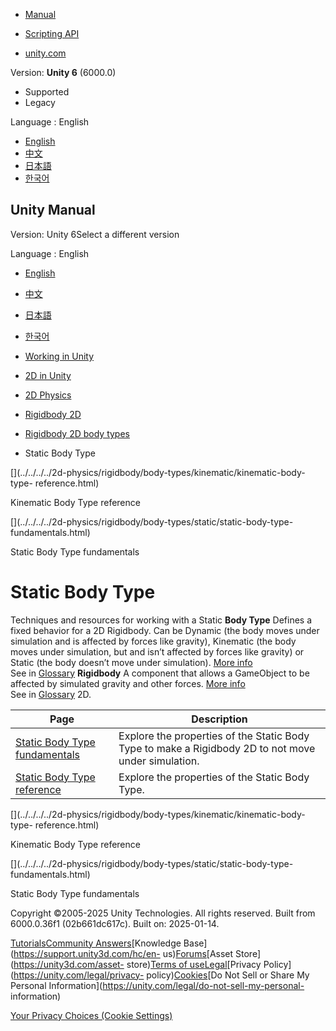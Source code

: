 [](https://docs.unity3d.com)

  * [Manual](../Manual/index.html)
  * [Scripting API](../ScriptReference/index.html)

  * [unity.com](https://unity.com/)

Version: **Unity 6** (6000.0)

  * Supported
  * Legacy

Language : English

  * [English](/Manual/2d-physics/rigidbody/body-types/static/static-body-type-landing.html)
  * [中文](/cn/current/Manual/2d-physics/rigidbody/body-types/static/static-body-type-landing.html)
  * [日本語](/ja/current/Manual/2d-physics/rigidbody/body-types/static/static-body-type-landing.html)
  * [한국어](/kr/current/Manual/2d-physics/rigidbody/body-types/static/static-body-type-landing.html)

[](https://docs.unity3d.com)

## Unity Manual

Version: Unity 6Select a different version

Language : English

  * [English](/Manual/2d-physics/rigidbody/body-types/static/static-body-type-landing.html)
  * [中文](/cn/current/Manual/2d-physics/rigidbody/body-types/static/static-body-type-landing.html)
  * [日本語](/ja/current/Manual/2d-physics/rigidbody/body-types/static/static-body-type-landing.html)
  * [한국어](/kr/current/Manual/2d-physics/rigidbody/body-types/static/static-body-type-landing.html)

  * [Working in Unity](../../../../working-in-unity.html)
  * [2D in Unity](../../../../Unity2D.html)
  * [2D Physics](../../../../2d-physics/2d-physics.html)
  * [Rigidbody 2D](../../../../2d-physics/rigidbody/rigidbody-2d-landing.html)
  * [Rigidbody 2D body types](../../../../2d-physics/rigidbody/body-types/rigidbody-2d-body-types-landing.html)
  * Static Body Type

[](../../../../2d-physics/rigidbody/body-types/kinematic/kinematic-body-type-
reference.html)

Kinematic Body Type reference

[](../../../../2d-physics/rigidbody/body-types/static/static-body-type-
fundamentals.html)

Static Body Type fundamentals

# Static Body Type

Techniques and resources for working with a Static **Body Type** Defines a
fixed behavior for a 2D Rigidbody. Can be Dynamic (the body moves under
simulation and is affected by forces like gravity), Kinematic (the body moves
under simulation, but and isn’t affected by forces like gravity) or Static
(the body doesn’t move under simulation). [More
info](../../../../2d-physics/rigidbody/introduction-to-rigidbody-2d.html)  
See in [Glossary](../../../../Glossary.html#BodyType) **Rigidbody** A
component that allows a GameObject to be affected by simulated gravity and
other forces. [More info](../../../../class-Rigidbody.html)  
See in [Glossary](../../../../Glossary.html#Rigidbody) 2D.

**Page** | **Description**  
---|---  
[Static Body Type fundamentals](static-body-type-fundamentals.html) | Explore the properties of the Static Body Type to make a Rigidbody 2D to not move under simulation.  
[Static Body Type reference](static-body-type-reference.html) | Explore the properties of the Static Body Type.  
  
[](../../../../2d-physics/rigidbody/body-types/kinematic/kinematic-body-type-
reference.html)

Kinematic Body Type reference

[](../../../../2d-physics/rigidbody/body-types/static/static-body-type-
fundamentals.html)

Static Body Type fundamentals

Copyright ©2005-2025 Unity Technologies. All rights reserved. Built from
6000.0.36f1 (02b661dc617c). Built on: 2025-01-14.

[Tutorials](https://learn.unity.com/)[Community
Answers](https://answers.unity3d.com)[Knowledge
Base](https://support.unity3d.com/hc/en-
us)[Forums](https://forum.unity3d.com)[Asset Store](https://unity3d.com/asset-
store)[Terms of
use](https://docs.unity3d.com/Manual/TermsOfUse.html)[Legal](https://unity.com/legal)[Privacy
Policy](https://unity.com/legal/privacy-
policy)[Cookies](https://unity.com/legal/cookie-policy)[Do Not Sell or Share
My Personal Information](https://unity.com/legal/do-not-sell-my-personal-
information)

[Your Privacy Choices (Cookie Settings)](javascript:void\(0\);)

